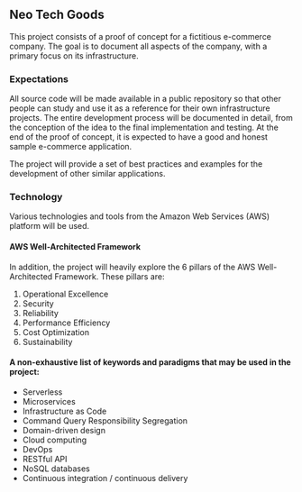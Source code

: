 ## Neo Tech Goods
This project consists of a proof of concept for a fictitious e-commerce company.
The goal is to document all aspects of the company, with a primary focus on its infrastructure.

### Expectations
All source code will be made available in a public repository so that other people can study and use it as a reference for their own infrastructure projects. The entire development process will be documented in detail, from the conception of the idea to the final implementation and testing.
At the end of the proof of concept, it is expected to have a good and honest sample e-commerce application.

The project will provide a set of best practices and examples for the development of other similar applications.

### Technology
Various technologies and tools from the Amazon Web Services (AWS) platform will be used.

#### AWS Well-Architected Framework
In addition, the project will heavily explore the 6 pillars of the AWS Well-Architected Framework. These pillars are:
1. Operational Excellence
2. Security
3. Reliability
4. Performance Efficiency
5. Cost Optimization
6. Sustainability

#### A non-exhaustive list of keywords and paradigms that may be used in the project:
- Serverless
- Microservices
- Infrastructure as Code
- Command Query Responsibility Segregation
- Domain-driven design
- Cloud computing
- DevOps
- RESTful API
- NoSQL databases
- Continuous integration / continuous delivery




